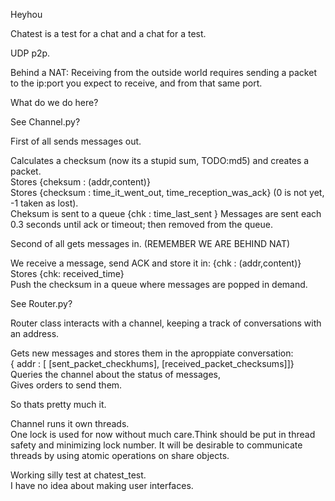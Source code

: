 Heyhou

Chatest is a test for a chat and a chat for a test.

UDP p2p.

Behind a NAT:
Receiving from the outside world requires sending a packet to the ip:port you expect to receive, and from that same port.

What do we do here?

See Channel.py? 

First of all sends messages out.

Calculates a checksum (now its a stupid sum, TODO:md5) and creates a packet.  
Stores {cheksum : (addr,content)}  
Stores {checksum : time_it_went_out, time_reception_was_ack} (0 is not yet, -1 taken as lost).  
Cheksum is sent to a queue {chk : time_last_sent }
Messages are sent each 0.3 seconds until ack or timeout; then removed from the queue.  

Second of all gets messages in. (REMEMBER WE ARE BEHIND NAT)

We receive a message, send ACK and store it in: {chk : (addr,content)}  
Stores {chk: received_time}   
Push the checksum in a queue where messages are popped in demand.  

See Router.py?

Router class interacts with a channel, keeping a track of conversations with an address.

Gets new messages and stores them in the aproppiate conversation:  
{ addr : [ [sent_packet_checkhums], [received_packet_checksums]]}  
Queries the channel about the status of messages,  
Gives orders to send them.  

So thats pretty much it. 

Channel runs it own threads.  
One lock is used for now without much care.Think should be put in thread safety and minimizing lock number. It will be desirable to communicate threads by using atomic operations on share objects.

Working silly test at chatest_test.  
I have no idea about making user interfaces.



